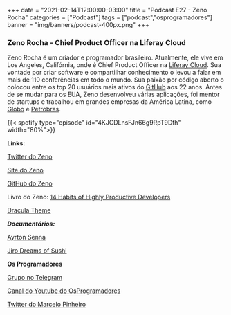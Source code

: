 +++
date = "2021-02-14T12:00:00-03:00"
title = "Podcast E27 - Zeno Rocha"
categories = ["Podcast"]
tags = ["podcast","osprogramadores"]
banner = "img/banners/podcast-400px.png"
+++

### Zeno Rocha - Chief Product Officer na Liferay Cloud

Zeno Rocha é um criador e programador brasileiro. Atualmente, ele vive em Los Angeles, Califórnia, onde é Chief Product Officer na [Liferay Cloud](https://www.liferay.com/products/dxp-cloud). Sua vontade por criar software e compartilhar conhecimento o levou a falar em mais de 110 conferências em todo o mundo. Sua paixão por código aberto o colocou entre os top 20 usuários mais ativos do [GitHub](https://github.com/) aos 22 anos. Antes de se mudar para os EUA, Zeno desenvolveu várias aplicações, foi mentor de startups e trabalhou em grandes empresas da América Latina, como [Globo](https://redeglobo.globo.com/) e [Petrobras](https://petrobras.com.br/en/).


{{< spotify type="episode" id="4KJCDLnsFJn66g9RpT9Dth" width="80%">}}


**Links:**

[Twitter do Zeno](https://twitter.com/zenorocha)

[Site do Zeno](https://zenorocha.com/)

[GitHub do Zeno](https://github.com/zenorocha)

Livro do Zeno: [14 Habits of Highly Productive Developers](https://14habits.com/)

[Dracula Theme](https://draculatheme.com/)

***Documentários:***

[Ayrton Senna](https://www.netflix.com/ca/title/70170051#:~:text=2010%7CPG%2D13%20%7C1h,hero%20in%20his%20native%20Brazil.)

[Jiro Dreams of Sushi](https://www.imdb.com/title/tt1772925/)


**Os Programadores**

[Grupo no Telegram](https://t.me/osprogramadores)

[Canal do Youtube do OsProgramadores](https://www.youtube.com/channel/UCt_YNYGl6K5yNXlXEQDdwWg?view_as=subscriber)

[Twitter do Marcelo Pinheiro](https://twitter.com/mpinheir)
